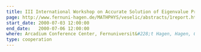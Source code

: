 ```yaml
---
title: III International Workshop on Accurate Solution of Eigenvalue Problems
page: http://www.fernuni-hagen.de/MATHPHYS/veselic/abstracts/1report.html
start_date: 2000-07-03 12:00:00
end_date:   2000-07-06 12:00:00
where: Arcadium Conference Center, Fernuniversit&#228;t Hagen, Hagen, Germany
type: cooperation
---
```


